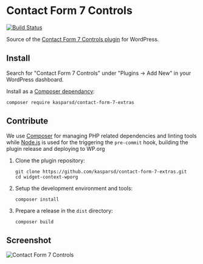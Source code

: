 # Contact Form 7 Controls

[![Build Status](https://travis-ci.org/kasparsd/contact-form-7-extras.svg?branch=master)](https://travis-ci.org/kasparsd/contact-form-7-extras)

Source of the [Contact Form 7 Controls plugin](https://wordpress.org/plugins/contact-form-7-extras/) for WordPress.


## Install

Search for "Contact Form 7 Controls" under "Plugins → Add New" in your WordPress dashboard.

Install as a [Composer dependancy](https://packagist.org/packages/kasparsd/contact-form-7-extras):

	composer require kasparsd/contact-form-7-extras


## Contribute

We use [Composer](https://getcomposer.org) for managing PHP related dependencies and linting tools while [Node.js](https://nodejs.org) is used for the triggering the `pre-commit` hook, building the plugin release and deploying to WP.org

1. Clone the plugin repository:

	   git clone https://github.com/kasparsd/contact-form-7-extras.git
	   cd widget-context-wporg

2. Setup the development environment and tools:

	   composer install

3. Prepare a release in the `dist` directory:

	   composer build


## Screenshot

![Contact Form 7 Controls](screenshot-1.png)
